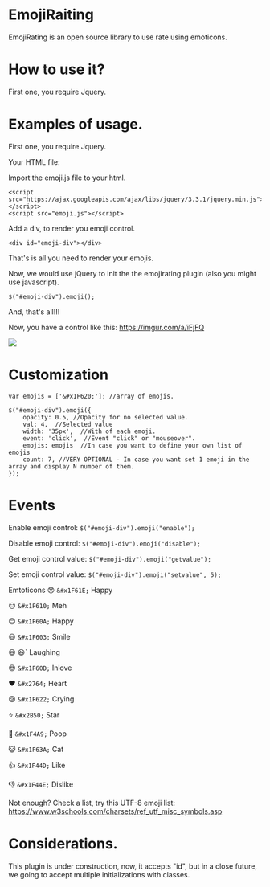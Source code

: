 # EmojiRaiting
EmojiRating is an open source library to use rate using emoticons.

# How to use it?
First one, you require Jquery.

# Examples of usage.
First one, you require Jquery.

Your HTML file:

Import the emoji.js file to your html.

```
<script src="https://ajax.googleapis.com/ajax/libs/jquery/3.3.1/jquery.min.js"></script>
<script src="emoji.js"></script>
```

Add a div, to render you emoji control.

```
<div id="emoji-div"></div>
```

That's is all you need to render your emojis.

Now, we would use jQuery to init the the emojirating plugin (also you might use javascript).

```
$("#emoji-div").emoji();
```

And, that's all!!!

Now, you have a control like this: https://imgur.com/a/iFjFQ

<img src="https://i.imgur.com/khAYcYh.png" />

# Customization
```
var emojis = ['&#x1F620;']; //array of emojis.

$("#emoji-div").emoji({
    opacity: 0.5, //Opacity for no selected value.
    val: 4,  //Selected value
    width: '35px',  //With of each emoji.
    event: 'click',  //Event "click" or "mouseover".
    emojis: emojis  //In case you want to define your own list of emojis
    count: 7, //VERY OPTIONAL - In case you want set 1 emoji in the array and display N number of them.
});
```

# Events
Enable emoji control: `$("#emoji-div").emoji("enable");`

Disable emoji control: `$("#emoji-div").emoji("disable");`

Get emoji control value: `$("#emoji-div").emoji("getvalue");`

Set emoji control value: `$("#emoji-div").emoji("setvalue", 5);`

Emtoticons
😞 `&#x1F61E;` Happy

😐 `&#x1F610;` Meh

😊 `&#x1F60A;` Happy

😃 `&#x1F603;` Smile

😆 &#x1F606;` Laughing

😍 `&#x1F60D;` Inlove

❤ `&#x2764;` Heart

😢 `&#x1F622;` Crying

⭐ `&#x2B50;` Star

💩 `&#x1F4A9;` Poop

😺 `&#x1F63A;` Cat

👍 `&#x1F44D;` Like

👎 `&#x1F44E;` Dislike

Not enough? Check a list, try this UTF-8 emoji list: https://www.w3schools.com/charsets/ref_utf_misc_symbols.asp

# Considerations.
This plugin is under construction, now, it accepts "id", but in a close future, we going to accept multiple initializations with classes.
